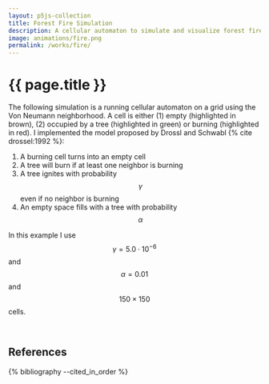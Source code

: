 ```yaml
---
layout: p5js-collection
title: Forest Fire Simulation
description: A cellular automaton to simulate and visualize forest fires. The visualization is simple but effective.
image: animations/fire.png
permalink: /works/fire/
---
```


# {{ page.title }}

The following simulation is a running cellular automaton on a grid using the Von Neumann neighborhood.
A cell is either (1) empty (highlighted in brown), (2) occupied by a tree (highlighted in green) or burning (highlighted in red).
I implemented the model proposed by Drossl and Schwabl {% cite drossel:1992 %}:

1. A burning cell turns into an empty cell
2. A tree will burn if at least one neighbor is burning
3. A tree ignites with probability $$\gamma$$ even if no neighbor is burning
4. An empty space fills with a tree with probability $$\alpha$$

In this example I use $$\gamma = 5.0 \cdot 10^{-6}$$ and $$\alpha = 0.01$$ and $$150 \times 150$$ cells.

<div id = "p5-fire" style="background-color: #fdfdfd; justify-content: center; display: flex;"></div>
<br>

## References

{% bibliography --cited_in_order %}